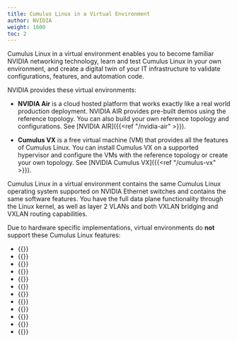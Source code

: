 ```yaml
---
title: Cumulus Linux in a Virtual Environment
author: NVIDIA
weight: 1600
toc: 2
---
```

Cumulus Linux in a virtual environment enables you to become familiar NVIDIA networking technology, learn and test Cumulus Linux in your own environment, and create a digital twin of your IT infrastructure to validate configurations, features, and automation code.

NVIDIA provides these virtual environments:
<!-- vale off -->
- **NVIDIA Air** is a cloud hosted platform that works exactly like a real world production deployment. NVIDIA AIR provides pre-built demos using the reference topology. You can also build your own reference topology and configurations. See [NVIDIA AIR]({{<ref "/nvidia-air" >}}).
<!-- vale on -->
- **Cumulus VX** is a free virtual machine (VM) that provides all the features of Cumulus Linux. You can install Cumulus VX on a supported hypervisor and configure the VMs with the reference topology or create your own topology. See [NVIDIA Cumulus VX]({{<ref "/cumulus-vx" >}}).

Cumulus Linux in a virtual environment contains the same Cumulus Linux operating system supported on NVIDIA Ethernet switches and contains the same software features. You have the full data plane functionality through the Linux kernel, as well as layer 2 VLANs and both VXLAN bridging and VXLAN routing capabilities.

Due to hardware specific implementations, virtual environments do **not** support these Cumulus Linux features:
- {{<link url="Netfilter-ACLs" text="ACL configuration with the cl-acltool command ">}}
- {{<link url="Smart-System-Manager" >}}
- {{<link url="Precision-Time-Protocol-PTP" >}}
- {{<link url="Prescriptive-Topology-Manager-PTM" >}}
- {{<link url="Port-Security" >}}
- {{<link url="SPAN-and-ERSPAN" >}}
- {{<link url="Monitoring-System-Hardware/#sensors-command" text="Temperature and sensor outputs">}}
- {{<link url="Quality-of-Service/#mark-and-remark-traffic" text="Packet marking and remarking">}}
- {{<link url="Quality-of-Service" text="QoS buffer management and buffer monitoring">}}
- {{<link url="Quality-of-Service/#policing-and-shaping" text="QoS shaping ">}}
- {{<link title="What Just Happened (WJH)" >}}
- {{<link url="Network-Address-Translation-NAT" >}}
